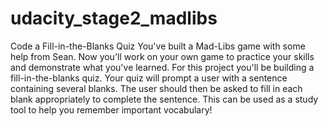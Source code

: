 # udacity_stage2_madlibs
Code a Fill-in-the-Blanks Quiz You've built a Mad-Libs game with some help from Sean. Now you'll work on your own game to practice your skills and demonstrate what you've learned.  For this project you'll be building a fill-in-the-blanks quiz. Your quiz will prompt a user with a sentence containing several blanks. The user should then be asked to fill in each blank appropriately to complete the sentence. This can be used as a study tool to help you remember important vocabulary!
